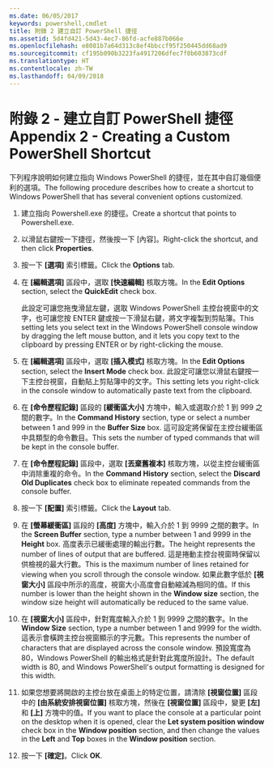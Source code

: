 ```yaml
---
ms.date: 06/05/2017
keywords: powershell,cmdlet
title: 附錄 2 建立自訂 PowerShell 捷徑
ms.assetid: 5d4fd421-5d43-4ec7-86fd-acfe887b066e
ms.openlocfilehash: e8081b7a64d313c8ef4bbccf95f250445dd68ad9
ms.sourcegitcommit: cf195b090b3223fa4917206dfec7f0b603873cdf
ms.translationtype: HT
ms.contentlocale: zh-TW
ms.lasthandoff: 04/09/2018
---
```

# <a name="appendix-2---creating-a-custom-powershell-shortcut"></a><span data-ttu-id="edcfb-103">附錄 2 - 建立自訂 PowerShell 捷徑</span><span class="sxs-lookup"><span data-stu-id="edcfb-103">Appendix 2 - Creating a Custom PowerShell Shortcut</span></span>

<span data-ttu-id="edcfb-104">下列程序說明如何建立指向 Windows PowerShell 的捷徑，並在其中自訂幾個便利的選項。</span><span class="sxs-lookup"><span data-stu-id="edcfb-104">The following procedure describes how to create a shortcut to Windows PowerShell that has several convenient options customized.</span></span>

1. <span data-ttu-id="edcfb-105">建立指向 Powershell.exe 的捷徑。</span><span class="sxs-lookup"><span data-stu-id="edcfb-105">Create a shortcut that points to Powershell.exe.</span></span>

2. <span data-ttu-id="edcfb-106">以滑鼠右鍵按一下捷徑，然後按一下 [內容]。</span><span class="sxs-lookup"><span data-stu-id="edcfb-106">Right-click the shortcut, and then click **Properties**.</span></span>

3. <span data-ttu-id="edcfb-107">按一下 **[選項]** 索引標籤。</span><span class="sxs-lookup"><span data-stu-id="edcfb-107">Click the **Options** tab.</span></span>

4. <span data-ttu-id="edcfb-108">在 **[編輯選項]** 區段中，選取 **[快速編輯]** 核取方塊。</span><span class="sxs-lookup"><span data-stu-id="edcfb-108">In the **Edit Options** section, select the **QuickEdit** check box.</span></span>

    <span data-ttu-id="edcfb-109">此設定可讓您拖曳滑鼠左鍵，選取 Windows PowerShell 主控台視窗中的文字，也可讓您按 ENTER 鍵或按一下滑鼠右鍵，將文字複製到剪貼簿。</span><span class="sxs-lookup"><span data-stu-id="edcfb-109">This setting lets you select text in the Windows PowerShell console window by dragging the left mouse button, and it lets you copy text to the clipboard by pressing ENTER or by right-clicking the mouse.</span></span>

5. <span data-ttu-id="edcfb-110">在 **[編輯選項]** 區段中，選取 **[插入模式]** 核取方塊。</span><span class="sxs-lookup"><span data-stu-id="edcfb-110">In the **Edit Options** section, select the **Insert Mode** check box.</span></span> <span data-ttu-id="edcfb-111">此設定可讓您以滑鼠右鍵按一下主控台視窗，自動貼上剪貼簿中的文字。</span><span class="sxs-lookup"><span data-stu-id="edcfb-111">This setting lets you right-click in the console window to automatically paste text from the clipboard.</span></span>

6. <span data-ttu-id="edcfb-112">在 **[命令歷程記錄]** 區段的 **[緩衝區大小]** 方塊中，輸入或選取介於 1 到 999 之間的數字。</span><span class="sxs-lookup"><span data-stu-id="edcfb-112">In the **Command History** section, type or select a number between 1 and 999 in the **Buffer Size** box.</span></span> <span data-ttu-id="edcfb-113">這可設定將保留在主控台緩衝區中具類型的命令數目。</span><span class="sxs-lookup"><span data-stu-id="edcfb-113">This sets the number of typed commands that will be kept in the console buffer.</span></span>

7. <span data-ttu-id="edcfb-114">在 **[命令歷程記錄]** 區段中，選取 **[丟棄舊複本]** 核取方塊，以從主控台緩衝區中消除重複的命令。</span><span class="sxs-lookup"><span data-stu-id="edcfb-114">In the **Command History** section, select the **Discard Old Duplicates** check box to eliminate repeated commands from the console buffer.</span></span>

8. <span data-ttu-id="edcfb-115">按一下 **[配置]** 索引標籤。</span><span class="sxs-lookup"><span data-stu-id="edcfb-115">Click the **Layout** tab.</span></span>

9. <span data-ttu-id="edcfb-116">在 **[螢幕緩衝區]** 區段的 **[高度]** 方塊中，輸入介於 1 到 9999 之間的數字。</span><span class="sxs-lookup"><span data-stu-id="edcfb-116">In the **Screen Buffer** section, type a number between 1 and 9999 in the **Height** box.</span></span> <span data-ttu-id="edcfb-117">高度表示已緩衝處理的輸出行數。</span><span class="sxs-lookup"><span data-stu-id="edcfb-117">The height represents the number of lines of output that are buffered.</span></span> <span data-ttu-id="edcfb-118">這是捲動主控台視窗時保留以供檢視的最大行數。</span><span class="sxs-lookup"><span data-stu-id="edcfb-118">This is the maximum number of lines retained for viewing when you scroll through the console window.</span></span> <span data-ttu-id="edcfb-119">如果此數字低於 **[視窗大小]** 區段中所示的高度，視窗大小高度會自動縮減為相同的值。</span><span class="sxs-lookup"><span data-stu-id="edcfb-119">If this number is lower than the height shown in the **Window size** section, the window size height will automatically be reduced to the same value.</span></span>

10. <span data-ttu-id="edcfb-120">在 **[視窗大小]** 區段中，針對寬度輸入介於 1 到 9999 之間的數字。</span><span class="sxs-lookup"><span data-stu-id="edcfb-120">In the **Window Size** section, type a number between 1 and 9999 for the width.</span></span> <span data-ttu-id="edcfb-121">這表示會橫跨主控台視窗顯示的字元數。</span><span class="sxs-lookup"><span data-stu-id="edcfb-121">This represents the number of characters that are displayed across the console window.</span></span> <span data-ttu-id="edcfb-122">預設寬度為 80，Windows PowerShell 的輸出格式是針對此寬度所設計。</span><span class="sxs-lookup"><span data-stu-id="edcfb-122">The default width is 80, and Windows PowerShell's output formatting is designed for this width.</span></span>

11. <span data-ttu-id="edcfb-123">如果您想要將開啟的主控台放在桌面上的特定位置，請清除 **[視窗位置]** 區段中的 **[由系統安排視窗位置]** 核取方塊，然後在 **[視窗位置]** 區段中，變更 **[左]** 和 **[上]** 方塊中的值。</span><span class="sxs-lookup"><span data-stu-id="edcfb-123">If you want to place the console at a particular point on the desktop when it is opened, clear the **Let system position window** check box in the **Window position** section, and then change the values in the **Left** and **Top** boxes in the **Window position** section.</span></span>

12. <span data-ttu-id="edcfb-124">按一下 **[確定]**。</span><span class="sxs-lookup"><span data-stu-id="edcfb-124">Click **OK**.</span></span>